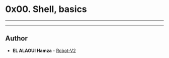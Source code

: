 # 0x00. Shell, basics

---

---

## Author
* **EL ALAOUI Hamza** - [Robot-V2](https://github.com/Robot-V2)
